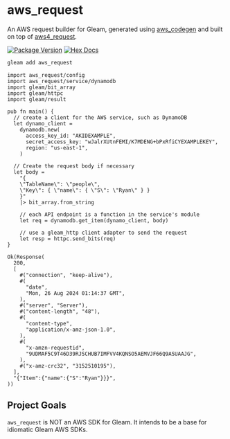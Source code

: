 # aws_request

An AWS request builder for Gleam, generated using [aws_codegen](https://github.com/ryanmiville/aws_codegen) and built on top of [aws4_request](https://github.com/lpil/aws4_request).

[![Package Version](https://img.shields.io/hexpm/v/aws_request)](https://hex.pm/packages/aws_request)
[![Hex Docs](https://img.shields.io/badge/hex-docs-ffaff3)](https://hexdocs.pm/aws_request/)

```sh
gleam add aws_request
```
```gleam
import aws_request/config
import aws_request/service/dynamodb
import gleam/bit_array
import gleam/httpc
import gleam/result

pub fn main() {
  // create a client for the AWS service, such as DynamoDB
  let dynamo_client =
    dynamodb.new(
      access_key_id: "AKIDEXAMPLE",
      secret_access_key: "wJalrXUtnFEMI/K7MDENG+bPxRfiCYEXAMPLEKEY",
      region: "us-east-1",
    )

  // Create the request body if necessary
  let body =
    "{
    \"TableName\": \"people\",
    \"Key\": { \"name\": { \"S\": \"Ryan\" } }
    }"
    |> bit_array.from_string

    // each API endpoint is a function in the service's module
    let req = dynamodb.get_item(dynamo_client, body)

    // use a gleam_http client adapter to send the request
    let resp = httpc.send_bits(req)
}
```

```gleam
Ok(Response(
  200,
  [
    #("connection", "keep-alive"),
    #(
      "date",
      "Mon, 26 Aug 2024 01:14:37 GMT",
    ),
    #("server", "Server"),
    #("content-length", "48"),
    #(
      "content-type",
      "application/x-amz-json-1.0",
    ),
    #(
      "x-amzn-requestid",
      "9UDMAF5C9T46D39RJSCHUB7IMFVV4KQNSO5AEMVJF66Q9ASUAAJG",
    ),
    #("x-amz-crc32", "3152510195"),
  ],
  "{"Item":{"name":{"S":"Ryan"}}}",
))
```

## Project Goals
`aws_request` is NOT an AWS SDK for Gleam. It intends to be a base for idiomatic Gleam AWS SDKs.
